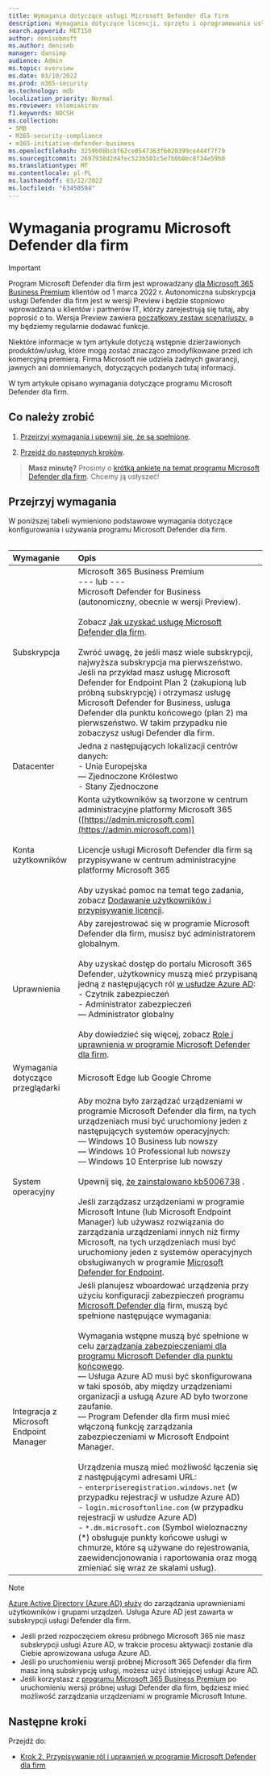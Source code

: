 ```yaml
---
title: Wymagania dotyczące usługi Microsoft Defender dla firm
description: Wymagania dotyczące licencji, sprzętu i oprogramowania usługi Microsoft Defender dla firm
search.appverid: MET150
author: denisebmsft
ms.author: deniseb
manager: dansimp
audience: Admin
ms.topic: overview
ms.date: 03/10/2022
ms.prod: m365-security
ms.technology: mdb
localization_priority: Normal
ms.reviewer: shlomiakirav
f1.keywords: NOCSH
ms.collection:
- SMB
- M365-security-compliance
- m365-initiative-defender-business
ms.openlocfilehash: 3259b08bcbf62ce0547363f6020399ce444f7f79
ms.sourcegitcommit: 2697938d2d4fec523b501c5e7b0b8ec8f34e59b0
ms.translationtype: MT
ms.contentlocale: pl-PL
ms.lasthandoff: 03/12/2022
ms.locfileid: "63450594"
---
```

# <a name="microsoft-defender-for-business-requirements"></a>Wymagania programu Microsoft Defender dla firm

> [!IMPORTANT]
> Program Microsoft Defender dla firm jest wprowadzany [dla Microsoft 365 Business Premium](../../business-premium/index.md) klientów od 1 marca 2022 r. Autonomiczna subskrypcja usługi Defender dla firm jest w wersji Preview i będzie stopniowo wprowadzana u klientów i partnerów IT, [](https://aka.ms/mdb-preview) którzy zarejestrują się tutaj, aby poprosić o to. Wersja Preview zawiera [początkowy zestaw scenariuszy](mdb-tutorials.md#try-these-preview-scenarios), a my będziemy regularnie dodawać funkcje.
> 
> Niektóre informacje w tym artykule dotyczą wstępnie dzierżawionych produktów/usług, które mogą zostać znacząco zmodyfikowane przed ich komercyjną premierą. Firma Microsoft nie udziela żadnych gwarancji, jawnych ani domniemanych, dotyczących podanych tutaj informacji. 

W tym artykule opisano wymagania dotyczące programu Microsoft Defender dla firm.

## <a name="what-to-do"></a>Co należy zrobić

1. [Przejrzyj wymagania i upewnij się, że są spełnione](#review-the-requirements).

2. [Przejdź do następnych kroków](#next-steps).

>
> **Masz minutę?**
> Prosimy o <a href="https://microsoft.qualtrics.com/jfe/form/SV_0JPjTPHGEWTQr4y" target="_blank">krótką ankietę na temat programu Microsoft Defender dla firm</a>. Chcemy ją usłyszeć!
>

## <a name="review-the-requirements"></a>Przejrzyj wymagania

W poniższej tabeli wymieniono podstawowe wymagania dotyczące konfigurowania i używania programu Microsoft Defender dla firm. <br/><br/>

| Wymaganie | Opis |
|:---|:---|
| Subskrypcja | Microsoft 365 Business Premium <br/>--- lub ---<br/>Microsoft Defender for Business (autonomiczny, obecnie w wersji Preview). <br/><br/> Zobacz [Jak uzyskać usługę Microsoft Defender dla firm](get-defender-business.md).<br/><br/>Zwróć uwagę, że jeśli masz wiele subskrypcji, najwyższa subskrypcja ma pierwszeństwo. Jeśli na przykład masz usługę Microsoft Defender for Endpoint Plan 2 (zakupioną lub próbną subskrypcję) i otrzymasz usługę Microsoft Defender for Business, usługa Defender dla punktu końcowego (plan 2) ma pierwszeństwo. W takim przypadku nie zobaczysz usługi Defender dla firm.  |
| Datacenter | Jedna z następujących lokalizacji centrów danych: <br/>- Unia Europejska <br/>— Zjednoczone Królestwo <br/>- Stany Zjednoczone |
| Konta użytkowników | Konta użytkowników są tworzone w centrum administracyjne platformy Microsoft 365 ([https://admin.microsoft.com](https://admin.microsoft.com))<br/><br/>Licencje usługi Microsoft Defender dla firm są przypisywane w centrum administracyjne platformy Microsoft 365<br/><br/>Aby uzyskać pomoc na temat tego zadania, zobacz [Dodawanie użytkowników i przypisywanie licencji](../../admin/add-users/add-users.md). |
| Uprawnienia  | Aby zarejestrować się w programie Microsoft Defender dla firm, musisz być administratorem globalnym.<br/><br/>Aby uzyskać dostęp do portalu Microsoft 365 Defender, użytkownicy muszą mieć przypisaną jedną z następujących ról [w usłudze Azure AD](mdb-roles-permissions.md): <br/>- Czytnik zabezpieczeń<br/>- Administrator zabezpieczeń<br/>— Administrator globalny<br/><br/>Aby dowiedzieć się więcej, zobacz [Role i uprawnienia w programie Microsoft Defender dla firm](mdb-roles-permissions.md). |
| Wymagania dotyczące przeglądarki | Microsoft Edge lub Google Chrome |
| System operacyjny | Aby można było zarządzać urządzeniami w programie Microsoft Defender dla firm, na tych urządzeniach musi być uruchomiony jeden z następujących systemów operacyjnych: <br/>— Windows 10 Business lub nowszy <br/>— Windows 10 Professional lub nowszy <br/>— Windows 10 Enterprise lub nowszy <br/><br/>Upewnij się, [że zainstalowano kb5006738](https://support.microsoft.com/topic/october-26-2021-kb5006738-os-builds-19041-1320-19042-1320-and-19043-1320-preview-ccbce6bf-ae00-4e66-9789-ce8e7ea35541) . <br/><br/>Jeśli zarządzasz urządzeniami w programie Microsoft Intune (lub Microsoft Endpoint Manager) lub używasz rozwiązania do zarządzania urządzeniami innych niż firmy Microsoft, na tych urządzeniach musi być uruchomiony jeden z systemów operacyjnych obsługiwanych w programie [Microsoft Defender for Endpoint](../defender-endpoint/minimum-requirements.md). |
| Integracja z Microsoft Endpoint Manager  | Jeśli planujesz wboardować urządzenia przy użyciu konfiguracji zabezpieczeń programu [Microsoft Defender dla](mdb-onboard-devices.md#microsoft-defender-for-business-security-configuration) firm, muszą być spełnione następujące wymagania:<br/><br/>Wymagania wstępne muszą być spełnione w celu [zarządzania zabezpieczeniami dla programu Microsoft Defender dla punktu końcowego](/mem/intune/protect/mde-security-integration).<br/>— Usługa Azure AD musi być skonfigurowana w taki sposób, aby między urządzeniami organizacji a usługą Azure AD było tworzone zaufanie. <br/>— Program Defender dla firm musi mieć włączoną funkcję zarządzania zabezpieczeniami w Microsoft Endpoint Manager.<br/><br/>Urządzenia muszą mieć możliwość łączenia się z następującymi adresami URL:<br/>- `enterpriseregistration.windows.net` (w przypadku rejestracji w usłudze Azure AD)<br/>- `login.microsoftonline.com` (w przypadku rejestracji w usłudze Azure AD)<br/>- `*.dm.microsoft.com` (Symbol wieloznaczny (*) obsługuje punkty końcowe usługi w chmurze, które są używane do rejestrowania, zaewidencjonowania i raportowania oraz mogą zmieniać się wraz ze skalami usług). |

> [!NOTE]
> [Azure Active Directory (Azure AD) służy](/azure/active-directory/fundamentals/active-directory-whatis) do zarządzania uprawnieniami użytkowników i grupami urządzeń. Usługa Azure AD jest zawarta w subskrypcji usługi Defender dla firm. 
> - Jeśli przed rozpoczęciem okresu próbnego Microsoft 365 nie masz subskrypcji usługi Azure AD, w trakcie procesu aktywacji zostanie dla Ciebie aprowizowana usługa Azure AD. 
> - Jeśli po uruchomieniu wersji próbnej Microsoft 365 Defender dla firm masz inną subskrypcję usługi, możesz użyć istniejącej usługi Azure AD. 
> - Jeśli korzystasz z [programu Microsoft 365 Business Premium](../../business/index.yml) po uruchomieniu wersji próbnej usługi Defender dla firm, będziesz mieć możliwość zarządzania urządzeniami w programie Microsoft Intune. 

## <a name="next-steps"></a>Następne kroki

Przejdź do:

- [Krok 2. Przypisywanie ról i uprawnień w programie Microsoft Defender dla firm](mdb-roles-permissions.md) 
 